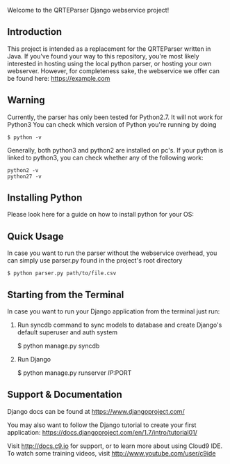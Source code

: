 Welcome to the QRTEParser Django webservice project!

## Introduction

This project is intended as a replacement for the QRTEParser written in Java. If you've found your way to this repository,
you're most likely interested in hosting using the local python parser, or hosting your own webserver. However, for completeness sake, the webservice
we offer can be found here:
https://example.com

## Warning

Currently, the parser has only been tested for Python2.7. It will not work for Python3 You can check which version of Python you're running by doing

    $ python -v

Generally, both python3 and python2 are installed on pc's. If your python is linked to python3, you can check whether any of the following work:

    python2 -v
    python27 -v

## Installing Python

Please look here for a guide on how to install python for your OS:


## Quick Usage

In case you want to run the parser without the webservice overhead, you can simply use parser.py found in the project's
root directory

    $ python parser.py path/to/file.csv


## Starting from the Terminal

In case you want to run your Django application from the terminal just run:

1) Run syncdb command to sync models to database and create Django's default superuser and auth system

    $ python manage.py syncdb

2) Run Django

    $ python manage.py runserver $IP:$PORT
    
## Support & Documentation

Django docs can be found at https://www.djangoproject.com/

You may also want to follow the Django tutorial to create your first application:
https://docs.djangoproject.com/en/1.7/intro/tutorial01/

Visit http://docs.c9.io for support, or to learn more about using Cloud9 IDE.
To watch some training videos, visit http://www.youtube.com/user/c9ide